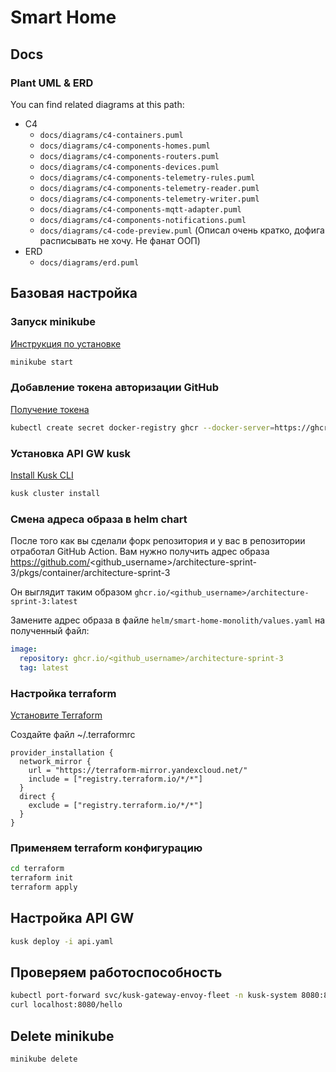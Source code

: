 # Smart Home

## Docs

### Plant UML & ERD

You can find related diagrams at this path:

- C4
  - `docs/diagrams/c4-containers.puml`
  - `docs/diagrams/c4-components-homes.puml`
  - `docs/diagrams/c4-components-routers.puml`
  - `docs/diagrams/c4-components-devices.puml`
  - `docs/diagrams/c4-components-telemetry-rules.puml`
  - `docs/diagrams/c4-components-telemetry-reader.puml`
  - `docs/diagrams/c4-components-telemetry-writer.puml`
  - `docs/diagrams/c4-components-mqtt-adapter.puml`
  - `docs/diagrams/c4-components-notifications.puml`
  - `docs/diagrams/c4-code-preview.puml` (Описал очень кратко, дофига расписывать не хочу. Не фанат ООП)
- ERD
  - `docs/diagrams/erd.puml`

## Базовая настройка

### Запуск minikube

[Инструкция по установке](https://minikube.sigs.k8s.io/docs/start/)

```bash
minikube start
```

### Добавление токена авторизации GitHub

[Получение токена](https://github.com/settings/tokens/new)

```bash
kubectl create secret docker-registry ghcr --docker-server=https://ghcr.io --docker-username=<github_username> --docker-password=<github_token> -n default
```

### Установка API GW kusk

[Install Kusk CLI](https://docs.kusk.io/getting-started/install-kusk-cli)

```bash
kusk cluster install
```

### Смена адреса образа в helm chart

После того как вы сделали форк репозитория и у вас в репозитории отработал GitHub Action. Вам нужно получить адрес образа <https://github.com/><github_username>/architecture-sprint-3/pkgs/container/architecture-sprint-3

Он выглядит таким образом
```ghcr.io/<github_username>/architecture-sprint-3:latest```

Замените адрес образа в файле `helm/smart-home-monolith/values.yaml` на полученный файл:

```yaml
image:
  repository: ghcr.io/<github_username>/architecture-sprint-3
  tag: latest
```

### Настройка terraform

[Установите Terraform](https://yandex.cloud/ru/docs/tutorials/infrastructure-management/terraform-quickstart#install-terraform)

Создайте файл ~/.terraformrc

```hcl
provider_installation {
  network_mirror {
    url = "https://terraform-mirror.yandexcloud.net/"
    include = ["registry.terraform.io/*/*"]
  }
  direct {
    exclude = ["registry.terraform.io/*/*"]
  }
}
```

### Применяем terraform конфигурацию

```bash
cd terraform
terraform init
terraform apply
```

## Настройка API GW

```bash
kusk deploy -i api.yaml
```

## Проверяем работоспособность

```bash
kubectl port-forward svc/kusk-gateway-envoy-fleet -n kusk-system 8080:80
curl localhost:8080/hello
```

## Delete minikube

```bash
minikube delete
```
